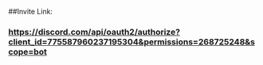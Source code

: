 
##Invite Link: 
### https://discord.com/api/oauth2/authorize?client_id=775587960237195304&permissions=268725248&scope=bot

